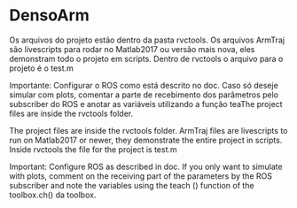 # DensoArm

Os arquivos do projeto estão dentro da pasta rvctools.
Os arquivos ArmTraj são livescripts para rodar no Matlab2017 ou  versão mais nova, eles demonstram todo o projeto em scripts.
Dentro de rvctools o arquivo para o projeto é o test.m

Importante:
      Configurar o ROS como está descrito no doc.
      Caso só deseje simular com plots, comentar a parte de recebimento dos parâmetros pelo subscriber do ROS e anotar as variáveis             utilizando a função teaThe project files are inside the rvctools folder.


The project files are inside the rvctools folder.
ArmTraj files are livescripts to run on Matlab2017 or newer, they demonstrate the entire project in scripts.
Inside rvctools the file for the project is test.m

Important:
       Configure ROS as described in doc.
       If you only want to simulate with plots, comment on the receiving part of the parameters by the ROS subscriber and note the                variables using the teach () function of the toolbox.ch() da toolbox.
      

